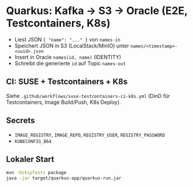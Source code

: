 # Quarkus: Kafka -> S3 -> Oracle (E2E, Testcontainers, K8s)

- Liest JSON `{ "name": "..." }` von `names-in`
- Speichert JSON in S3 (LocalStack/MinIO) unter `names/<timestamp>-<uuid>.json`
- Insert in Oracle `names(id, name)` (IDENTITY)
- Schreibt die generierte `id` auf Topic `names-out`

## CI: SUSE + Testcontainers + K8s
Siehe `.github/workflows/suse-testcontainers-ci-k8s.yml` (DinD für Testcontainers, Image Build/Push, K8s Deploy).

## Secrets
- `IMAGE_REGISTRY`, `IMAGE_REPO`, `REGISTRY_USER`, `REGISTRY_PASSWORD`
- `KUBECONFIG_B64`

## Lokaler Start
```bash
mvn -DskipTests package
java -jar target/quarkus-app/quarkus-run.jar
```